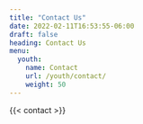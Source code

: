 ```yaml
---
title: "Contact Us"
date: 2022-02-11T16:53:55-06:00
draft: false
heading: Contact Us
menu:
  youth:
    name: Contact
    url: /youth/contact/
    weight: 50
---
```


{{< contact >}}